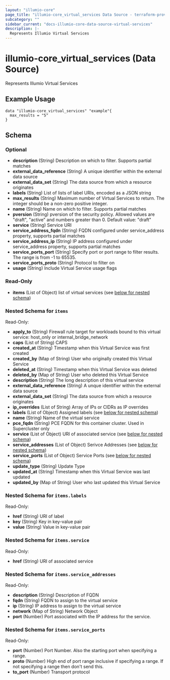 ```yaml
---
layout: "illumio-core"
page_title: "illumio-core_virtual_services Data Source - terraform-provider-illumio-core"
subcategory: ""
sidebar_current: "docs-illumio-core-data-source-virtual-services"
description: |-
  Represents Illumio Virtual Services
---
```


# illumio-core_virtual_services (Data Source)

Represents Illumio Virtual Services


Example Usage
------------

```hcl
data "illumio-core_virtual_services" "example"{
  max_results = "5"
}
```


## Schema

### Optional

- **description** (String) Description on which to filter. Supports partial matches
- **external_data_reference** (String) A unique identifier within the external data source
- **external_data_set** (String) The data source from which a resource originates
- **labels** (String) List of lists of label URIs, encoded as a JSON string
- **max_results** (String) Maximum number of Virtual Services to return. The integer should be a non-zero positive integer. 
- **name** (String) Name on which to filter. Supports partial matches
- **pversion** (String) pversion of the security policy. Allowed values are "draft", "active" and numbers greater than 0. Default value: "draft"
- **service** (String) Service URI
- **service_address_fqdn** (String) FQDN configured under service_address property, supports partial matches
- **service_address_ip** (String) IP address configured under service_address property, supports partial matches
- **service_ports_port** (String) Specify port or port range to filter results. The range is from -1 to 65535.
- **service_ports_proto** (String) Protocol to filter on
- **usage** (String) Include Virtual Service usage flags

### Read-Only

- **items** (List of Object) list of virtual services (see [below for nested schema](#nestedatt--items))

<a id="nestedatt--items"></a>
### Nested Schema for `items`

Read-Only:

- **apply_to** (String) Firewall rule target for workloads bound to this virtual service: host_only or internal_bridge_network
- **caps** (List of String) CAPS
- **created_at** (String) Timestamp when this Virtual Service was first created
- **created_by** (Map of String) User who originally created this Virtual Service
- **deleted_at** (String) Timestamp when this Virtual Service was deleted
- **deleted_by** (Map of String) User who deleted this Virtual Service
- **description** (String) The long description of this virtual service
- **external_data_reference** (String) A unque identifier within the external data source
- **external_data_set** (String) The data source from which a resource originates
- **ip_overrides** (List of String) Array of IPs or CIDRs as IP overrides
- **labels** (List of Object) Assigned labels (see [below for nested schema](#nestedobjatt--items--labels))
- **name** (String) Name of the virtual service
- **pce_fqdn** (String) PCE FQDN for this container cluster. Used in Supercluster only
- **service** (List of Object) URI of associated service (see [below for nested schema](#nestedobjatt--items--service))
- **service_addresses** (List of Object) Serivce Addresses (see [below for nested schema](#nestedobjatt--items--service_addresses))
- **service_ports** (List of Object) Service Ports (see [below for nested schema](#nestedobjatt--items--service_ports))
- **update_type** (String) Update Type
- **updated_at** (String) Timestamp when this Virtual Service was last updated
- **updated_by** (Map of String) User who last updated this Virtual Service

<a id="nestedobjatt--items--labels"></a>
### Nested Schema for `items.labels`

Read-Only:

- **href** (String) URI of label
- **key** (String) Key in key-value pair
- **value** (String) Value in key-value pair


<a id="nestedobjatt--items--service"></a>
### Nested Schema for `items.service`

Read-Only:

- **href** (String) URI of associated service


<a id="nestedobjatt--items--service_addresses"></a>
### Nested Schema for `items.service_addresses`

Read-Only:

- **description** (String) Description of FQDN
- **fqdn** (String) FQDN to assign to the virtual service
- **ip** (String) IP address to assign to the virtual service
- **network** (Map of String) Network Object
- **port** (Number) Port associated with the IP address for the service.


<a id="nestedobjatt--items--service_ports"></a>
### Nested Schema for `items.service_ports`

Read-Only:

- **port** (Number) Port Number. Also the starting port when specifying a range.
- **proto** (Number) High end of port range inclusive if specifying a range. If not specifying a range then don't send this.
- **to_port** (Number) Transport protocol


